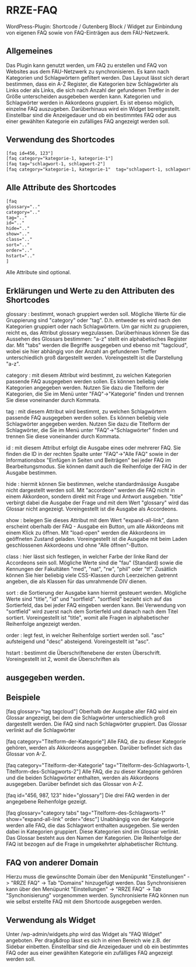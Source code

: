 # RRZE-FAQ
WordPress-Plugin: Shortcode / Gutenberg Block / Widget zur Einbindung von eigenen FAQ sowie von FAQ-Einträgen aus dem FAU-Netzwerk. 

## Allgemeines

Das Plugin kann genutzt werden, um FAQ zu erstellen und FAQ von Websites aus dem FAU-Netzwerk zu synchronisieren. Es kann nach Kategorien und Schlagwörtern gefiltert werden. Das Layout lässt sich derart bestimmen, dass ein A-Z Register, die Kategorien bzw Schlagwörter als Links oder als Links, die sich nach Anzahl der gefundenen Treffer in der Größe unterscheiden ausgebeben werden kann. Kategorien und Schlagwörter werden in Akkordeons gruppiert. Es ist ebenso möglich, einzelne FAQ auszugeben.
Darüberhinaus wird ein Widget bereitgestellt. Einstellbar sind die Anzeigedauer und ob ein bestimmtes FAQ oder aus einer gewählten Kategorie ein zufälliges FAQ angezeigt werden soll.


## Verwendung des Shortcodes

```html
[faq id=456, 123"] 
[faq category="kategorie-1, kategorie-1"]
[faq tag="schlagwort-1, schlagwort-2"]
[faq category="kategorie-1, kategorie-1"  tag="schlagwort-1, schlagwort-2"]
```


## Alle Attribute des Shortcodes

```html
[faq 
glossary=".." 
category=".."  
tag=".." 
id=".."
hide=".."
show=".."
class=".."
sort=".."
order=".."
hstart=".."
] 
```

Alle Attribute sind optional.


## Erklärungen und Werte zu den Attributen des Shortcodes

glossary : bestimmt, wonach gruppiert werden soll. Mögliche Werte für die Gruppierung sind "category" oder "tag". D.h. entweder es wird nach den Kategorien gruppiert oder nach Schlagwörtern. Um gar nicht zu gruppieren, reicht es, das Attribut glossary wegzulassen. Darüberhinaus können Sie das Aussehen des Glossars bestimmen: "a-z" stellt ein alphabetisches Register dar. Mit "tabs" werden die Begriffe ausgegeben und ebenso mit "tagcloud", wobei sie hier abhängig von der Anzahl an gefundenen Treffer unterschiedlich groß dargestellt werden. Voreingestellt ist die Darstellung "a-z".

category : mit diesem Attribut wird bestimmt, zu welchen Kategorien passende FAQ ausgegeben werden sollen. Es können beliebig viele Kategorien angegeben werden. Nutzen Sie dazu die Titelform der Kategorien, die Sie im Menü unter "FAQ"->"Kategorie" finden und trennen Sie diese voneinander durch Kommata.

tag : mit diesem Attribut wird bestimmt, zu welchen Schlagwörtern passende FAQ ausgegeben werden sollen. Es können beliebig viele Schlagwörter angegeben werden. Nutzen Sie dazu die Titelform der Schlagwörter, die Sie im Menü unter "FAQ"->"Schlagwörter" finden und trennen Sie diese voneinander durch Kommata.

id : mit diesem Attribut erfolgt die Ausgabe eines oder mehrerer FAQ. Sie finden die ID in der rechten Spalte unter "FAQ"->"Alle FAQ" sowie in der Informationsbox "Einfügen in Seiten und Beiträgen" bei jeder FAQ im Bearbeitungsmodus. Sie können damit auch die Reihenfolge der FAQ in der Ausgabe bestimmen. 

hide : hiermit können Sie bestimmen, welche standardmässige Ausgabe nicht dargestellt werden soll. Mit "accordeon" werden die FAQ nicht in einem Akkordeon, sondern direkt mit Frage und Antwort ausgeben. "title" verbirgt dabei die Ausgabe der Frage und mit dem Wert "glossary" wird das Glossar nicht angezeigt. Voreingestellt ist die Ausgabe als Accordeons.

show : belegen Sie dieses Attribut mit dem Wert "expand-all-link", dann erscheint oberhalb der FAQ - Ausgabe ein Button, um alle Akkordeons mit einem Klick zu öffnen. Mit "load-open" werden die Akkordeons im geöffneten Zustand geladen. Voreingestellt ist die Ausgabe mit beim Laden geschlossenen Akkordeons und ohne "Alle öffnen"-Button.

class : hier lässt sich festlegen, in welcher Farbe der linke Rand der Accordeons sein soll. Mögliche Werte sind die "fau" (Standard) sowie die Kennungen der Fakultäten "med", "nat", "rw", "phil" oder "tf". Zusätlich können Sie hier beliebig viele CSS-Klassen durch Leerzeichen getrennt angeben, die als Klassen für das umrahmende DIV dienen.

sort : die Sortierung der Ausgabe kann hiermit gesteuert werden. Mögliche Werte sind "title", "id" und "sortfield". 
"sortfield" bezieht sich auf das Sortierfeld, das bei jeder FAQ eingeben werden kann. Bei Verwendung von "sortfield" wird zuerst nach dem Sortierfeld und danach nach dem Titel sortiert. Voreingestellt ist "title", womit alle Fragen in alphabetischer Reihenfolge angezeigt werden.

order : legt fest, in welcher Reihenfolge sortiert werden soll. "asc" aufsteigend und "desc" absteigend. Voreingestellt ist "asc".

hstart : bestimmt die Überschriftenebene der ersten Überschrift. Voreingestellt ist 2, womit die Überschriften als <h2> ausgegeben werden.


## Beispiele


[faq glossary="tag tagcloud"] 
Oberhalb der Ausgabe aller FAQ wird ein Glossar angezeigt, bei dem die Schlagwörter unterschiedlich groß dargestellt werden. Die FAQ sind nach Schlagwörter gruppiert. Das Glossar verlinkt auf die Schlagwörter

[faq category="Titelform-der-Kategorie"] 
Alle FAQ, die zu dieser Kategorie gehören, werden als Akkordeons ausgegeben. Darüber befindet sich das Glossar von A-Z.

[faq category="Titelform-der-Kategorie" tag="Titelform-des-Schlagworts-1, Titelform-des-Schlagworts-2"] 
Alle FAQ, die zu dieser Kategorie gehören und die beiden Schlagwörter enthalten, werden als Akkordeons ausgegeben. Darüber befindet sich das Glossar von A-Z.

[faq id="456, 987, 123" hide="glossary"] 
Die drei FAQ werden in der angegebene Reihenfolge gezeigt.

[faq glossary="category tabs" tag="Titelform-des-Schlagworts-1" show="expand-all-link" order="desc"] 
Unabhängig von der Kategorie werden alle FAQ, die das Schlagwort enthalten ausgegeben. Sie werden dabei in Kategorien gruppiert. Diese Kategorien sind im Glossar verlinkt. Das Glossar besteht aus den Namen der Kategorien. Die Reihenfolge der FAQ ist bezogen auf die Frage in umgekehrter alphabetischer Richtung.


## FAQ von anderer Domain

Hierzu muss die gewünschte Domain über den Menüpunkt "Einstellungen" -> "RRZE FAQ" -> Tab "Domains" hinzugefügt werden.
Das Synchronisieren kann über den Menüpunkt "Einstellungen" -> "RRZE FAQ" -> Tab "Synchonisierung" vorgenommen werden.
Synchronisierte FAQ können nun wie selbst erstellte FAQ mit dem Shortcode ausgegeben werden.


## Verwendung als Widget

Unter /wp-admin/widgets.php wird das Widget als "FAQ Widget" angeboten. Per drag&drop lässt es sich in einen Bereich wie z.B. der Sidebar einbetten. Einstellbar sind die Anzeigedauer und ob ein bestimmtes FAQ oder aus einer gewählten Kategorie ein zufälliges FAQ angezeigt werden soll.


